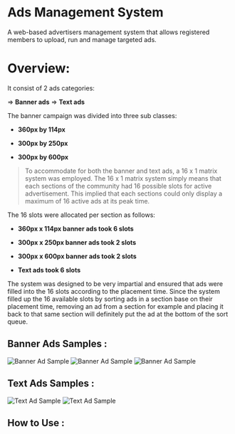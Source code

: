 # Ads Management System
A web-based advertisers management system that allows registered members to upload, run and manage targeted ads. 

# Overview:

It consist of 2 ads categories:

=> **Banner ads**
=> **Text ads**

The banner campaign was divided into three sub classes:

* **360px by 114px**

* **300px by 250px**

* **300px by 600px**

> To accommodate for both the banner and text ads, a 16 x 1 matrix system was employed. The 16 x 1 matrix system simply means that each sections of the community had 16 possible slots for active advertisement. This implied that each sections could only display a maximum of 16 active ads at its peak time.

The 16 slots were allocated per section as follows:

* **360px x 114px banner ads took 6 slots**

* **300px x 250px banner ads took 2 slots**

* **300px x 600px banner ads took 2 slots**

* **Text ads took 6 slots**

The system was designed to be very impartial and ensured that ads were filled into the 16 slots according to the placement time. Since the system filled up the 16 available slots by sorting ads in a section base on their placement time, removing an ad from a section for example and placing it back to that same section will definitely put the ad at the bottom of the sort queue.

## Banner Ads Samples :
<img src="https://github.com/euroadams/euroadams/blob/master/assets/public/work-samples/banner-ad-1.jpg" alt="Banner Ad Sample" width="auto" height="auto"/>

<img src="https://github.com/euroadams/euroadams/blob/master/assets/public/work-samples/banner-ad-2.jpg" alt="Banner Ad Sample" width="auto" height="auto"/>

<img src="https://github.com/euroadams/euroadams/blob/master/assets/public/work-samples/banner-ad-3.jpg" alt="Banner Ad Sample" width="auto" height="auto"/>

## Text Ads Samples :
<img src="https://github.com/euroadams/euroadams/blob/master/assets/public/work-samples/text-ad-1.jpg" alt="Text Ad Sample" width="auto" height="auto"/>

<img src="https://github.com/euroadams/euroadams/blob/master/assets/public/work-samples/text-ad-2.jpg" alt="Text Ad Sample" width="auto" height="auto"/>

## How to Use :


